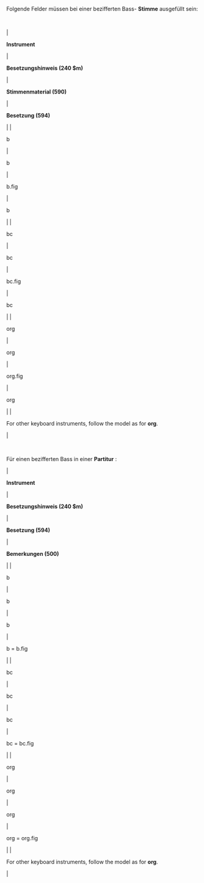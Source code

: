 Folgende Felder müssen bei einer bezifferten Bass- **Stimme** ausgefüllt sein:

&nbsp;

| 

**Instrument**

 | 

**Besetzungshinweis (240 $m)**

 | 

**Stimmenmaterial (590)**

 | 

**Besetzung (594)**

 |
| 

b

 | 

b

 | 

b.fig

 | 

b

 |
| 

bc

 | 

bc

 | 

bc.fig

 | 

bc

 |
| 

org

 | 

org

 | 

org.fig

 | 

org

 |
| 

For other keyboard instruments, follow the model as for **org**.

 |

&nbsp;

Für einen bezifferten Bass in einer **Partitur** :

| 

**Instrument**

 | 

**Besetzungshinweis (240 $m)**

 | 

**Besetzung (594)**

 | 

**Bemerkungen (500)**

 |
| 

b

 | 

b

 | 

b

 | 

b = b.fig

 |
| 

bc

 | 

bc

 | 

bc

 | 

bc = bc.fig

 |
| 

org

 | 

org

 | 

org

 | 

org = org.fig

 |
| 

For other keyboard instruments, follow the model as for **org**.

 |

&nbsp;